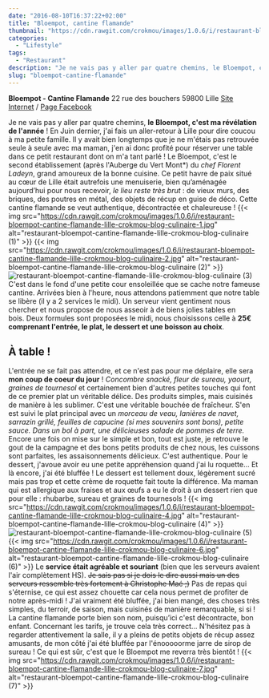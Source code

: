 ```yaml
---
date: "2016-08-10T16:37:22+02:00"
title: "Bloempot, cantine flamande"
thumbnail: "https://cdn.rawgit.com/crokmou/images/1.0.6/i/restaurant-bloempot-cantine-flamande-lille-crokmou-blog-culinaire-8.jpg"
categories:
  - "Lifestyle"
tags:
  - "Restaurant"
description: "Je ne vais pas y aller par quatre chemins, le Bloempot, c'est ma révélation de l'année ! En Juin dernier, j'ai fais un aller-retour à Lille..."
slug: "bloempot-cantine-flamande"
---
```


**Bloempot - Cantine Flamande** 22 rue des bouchers 59800 Lille [Site Internet](http://www.bloempot.fr/) / [Page Facebook](https://www.facebook.com/bloempot.cantine.flamande)

Je ne vais pas y aller par quatre chemins, **le Bloempot, c'est ma révélation de l'année** ! En Juin dernier, j'ai fais un aller-retour à Lille pour dire coucou à ma petite famille. Il y avait bien longtemps que je ne m'étais pas retrouvée seule à seule avec ma maman, j'en ai donc profité pour réserver une table dans ce petit restaurant dont on m'a tant parlé ! Le Bloempot, c'est le second établissement (après l'Auberge du Vert Mont*) du _chef Florent Ladeyn_, grand amoureux de la bonne cuisine. Ce petit havre de paix situé au cœur de Lille était autrefois une menuiserie, bien qu’aménagée aujourd’hui pour nous recevoir, _le lieu reste très brut_ : de vieux murs, des briques, des poutres en métal, des objets de récup en guise de déco. Cette cantine flamande se veut authentique, décontractée et chaleureuse ! {{< img src="https://cdn.rawgit.com/crokmou/images/1.0.6/i/restaurant-bloempot-cantine-flamande-lille-crokmou-blog-culinaire-1.jpg" alt="restaurant-bloempot-cantine-flamande-lille-crokmou-blog-culinaire (1)" >}} {{< img src="https://cdn.rawgit.com/crokmou/images/1.0.6/i/restaurant-bloempot-cantine-flamande-lille-crokmou-blog-culinaire-2.jpg" alt="restaurant-bloempot-cantine-flamande-lille-crokmou-blog-culinaire (2)" >}}![restaurant-bloempot-cantine-flamande-lille-crokmou-blog-culinaire (3)](https://cdn.rawgit.com/crokmou/images/1.0.6/i/restaurant-bloempot-cantine-flamande-lille-crokmou-blog-culinaire-3.jpg) C'est dans le fond d'une petite cour ensoleillée que se cache notre fameuse cantine. Arrivées bien à l'heure, nous attendons patiemment que notre table se libère (il y a 2 services le midi). Un serveur vient gentiment nous chercher et nous propose de nous asseoir à de biens jolies tables en bois. Deux formules sont proposées le midi, nous choisissons celle à **25€ comprenant l'entrée, le plat, le dessert et une boisson au choix**.

## À table !

L'entrée ne se fait pas attendre, et ce n'est pas pour me déplaire, elle sera **mon coup de coeur du jour** ! _Concombre snacké, fleur de sureau, yaourt, graines de tournesol_ et certainement bien d'autres petites touches qui font de ce premier plat un véritable délice. Des produits simples, mais cuisinés de manière à les sublimer. C'est une véritable bouchée de fraîcheur. S'en est suivi le plat principal avec un _morceau de veau, lanières de navet, sarrazin grillé, feuilles de capucine (si mes souvenirs sont bons), petite sauce. Dans un bol à part, une délicieuses salade de pommes de terre._ Encore une fois on mise sur le simple et bon, tout est juste, je retrouve le gout de la campagne et des bons petits produits de chez nous, les cuissons sont parfaites, les assaisonnements délicieux. C'est authentique. Pour le dessert, j'avoue avoir eu une petite appréhension quand j'ai lu roquette... Et là encore, j'ai été bluffée ! Le dessert est tellement doux, légèrement sucré mais pas trop et cette crème de roquette fait toute la différence. Ma maman qui est allergique aux fraises et aux œufs a eu le droit à un dessert rien que pour elle : rhubarbe, sureau et graines de tournesols ! {{< img src="https://cdn.rawgit.com/crokmou/images/1.0.6/i/restaurant-bloempot-cantine-flamande-lille-crokmou-blog-culinaire-4.jpg" alt="restaurant-bloempot-cantine-flamande-lille-crokmou-blog-culinaire (4)" >}}![restaurant-bloempot-cantine-flamande-lille-crokmou-blog-culinaire (5)](https://cdn.rawgit.com/crokmou/images/1.0.6/i/restaurant-bloempot-cantine-flamande-lille-crokmou-blog-culinaire-5.jpg){{< img src="https://cdn.rawgit.com/crokmou/images/1.0.6/i/restaurant-bloempot-cantine-flamande-lille-crokmou-blog-culinaire-6.jpg" alt="restaurant-bloempot-cantine-flamande-lille-crokmou-blog-culinaire (6)" >}} Le **service était agréable et souriant** (bien que les serveurs avaient l'air complètement HS). <del>Je sais pas si je dois le dire aussi mais un des serveurs ressemble très fortement à Christophe Maé ;)</del> Pas de repas qui s'éternise, ce qui est assez chouette car cela nous permet de profiter de notre après-midi ! J'ai vraiment été bluffée, j'ai bien mangé, des choses très simples, du terroir, de saison, mais cuisinés de manière remarquable, si si ! La cantine flamande porte bien son nom, puisqu’ici c'est décontracte, bon enfant. Concernant les tarifs, je trouve cela très correct... N'hésitez pas à regarder attentivement la salle, il y a pleins de petits objets de récup assez amusants, de mon côté j'ai été bluffée par l'énooooorme jarre de sirop de sureau ! Ce qui est sûr, c'est que le Bloempot me reverra très bientôt ! {{< img src="https://cdn.rawgit.com/crokmou/images/1.0.6/i/restaurant-bloempot-cantine-flamande-lille-crokmou-blog-culinaire-7.jpg" alt="restaurant-bloempot-cantine-flamande-lille-crokmou-blog-culinaire (7)" >}}